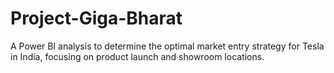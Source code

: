 # Project-Giga-Bharat
A Power BI analysis to determine the optimal market entry strategy for Tesla in India, focusing on product launch and showroom locations.
